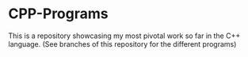 # CPP-Programs
This is a repository showcasing my most pivotal work so far in the C++ language.
(See branches of this repository for the different programs)
